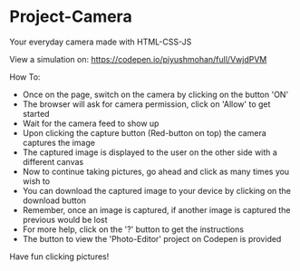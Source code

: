 # Project-Camera
Your everyday camera made with HTML-CSS-JS

View a simulation on: https://codepen.io/piyushmohan/full/VwjdPVM

How To:
- Once on the page, switch on the camera by clicking on the button 'ON'
- The browser will ask for camera permission, click on 'Allow' to get started
- Wait for the camera feed to show up
- Upon clicking the capture button (Red-button on top) the camera captures the image
- The captured image is displayed to the user on the other side with a different canvas
- Now to continue taking pictures, go ahead and click as many times you wish to
- You can download the captured image to your device by clicking on the download button
- Remember, once an image is captured, if another image is captured the previous would be lost
- For more help, click on the '?' button to get the instructions
- The button to view the 'Photo-Editor' project on Codepen is provided

Have fun clicking pictures!
